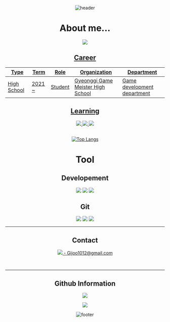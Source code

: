 <div align="center">
 
![header](https://capsule-render.vercel.app/api?type=slice&color=0:40E0D0,50:FF8C00,100:FF0080&&rotate=5&height=200&text=이기주&fontSize=65&fontAlign=50&fontAlignY=25&fontColor=FFFFFF&desc=Github%20Profile&descSize=25&descAlign=75&fontAlign=75)

About me...
=
 <a href="http://ggm.gondr.net/user/profile/71" target="_blank">
<img src="https://img.shields.io/badge/Potfolio link-191A1B?style=for-the-badge&logoColor=white">
 

Career
---------------
| Type | Term | Role | Organization | Department |
|------|---|---|---|-
| High School | 2021 ~| Student | Gyeonggi Game Meister High School | Game development department|
 
  
  
Learning
-------------
 <img src="https://img.shields.io/badge/C-A8B9CC?style=for-the-badge&logo=C&logoColor=white">
 <img src="https://img.shields.io/badge/C++-00599C?style=for-the-badge&logo=c%2B%2B&logoColor=white">  
 <img src="https://img.shields.io/badge/C%23-239120?style=for-the-badge&logo=CSharp&logoColor=white"> 
 
 <br>
 <br>
 
 [![Top Langs](https://github-readme-stats.vercel.app/api/top-langs/?username=ggm-gijoo&layout=compact)](https://github.com/anuraghazra/github-readme-stats)


Tool
=
Developement
  -
 <img src="https://img.shields.io/badge/Unity-FFFFFF?style=for-the-badge&logo=Unity&logoColor=black">
 <img src="https://img.shields.io/badge/VS%20Code-007ACC?style=for-the-badge&logo=VisualStudioCode&logoColor=black">
 <img src="https://img.shields.io/badge/Visual%20Studio-5C2D91?style=for-the-badge&logo=VisualStudio&logoColor=white">  
  
Git  
  -
 <img src="https://img.shields.io/badge/SourceTree-0052CC?style=for-the-badge&logo=SourceTree&logoColor=white">  
 <img src="https://img.shields.io/badge/Desktop-5C2D91?style=for-the-badge&logo=GitHub&logoColor=white"/>
 <img src="https://img.shields.io/badge/Notion-000000?style=for-the-badge&logo=Notion&logoColor=white"/></a>

---------------
Contact
---------------
<a href="https://mail.google.com/mail/u/0/?tab=rm&ogbl#inbox?compose=GTvVlcSGMSzZnXzlJZMmsjkQhTPXlltXSVNMnbCHqfJKQljtMTMlHqlHNGvLvlKbJPPWkwnCXGklc" target="_blank"><img src="https://img.shields.io/badge/Gmail-EA4335?style=for-the-badge&logo=Gmail&logoColor=white"> - Gijoo1012@gmail.com
 
 <br>


------
Github Information
-----
![](https://github-readme-stats.vercel.app/api?username=ggm-gijoo&show_icons=true&theme=tokyonight)

[![](https://github-readme-streak-stats.herokuapp.com?user=ggm-gijoo&theme=dracula&date_format=M%20j%5B%2C%20Y%5D)](https://git.io/streak-stats)

![footer](https://capsule-render.vercel.app/api?type=waving&color=gradient&height=200&section=footer&text=Thanks%20For%20Visiting!!&fontSize=70&animation=fadeIn&fontAlignY=70&fontColor=FFFFFF)
